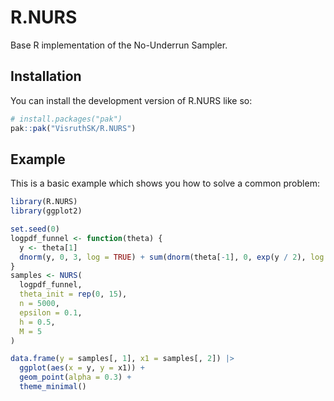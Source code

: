 
# R.NURS

Base R implementation of the No-Underrun Sampler.

## Installation

You can install the development version of R.NURS like so:

``` r
# install.packages("pak")
pak::pak("VisruthSK/R.NURS")
```

## Example

This is a basic example which shows you how to solve a common problem:

``` r
library(R.NURS)
library(ggplot2)

set.seed(0)
logpdf_funnel <- function(theta) {
  y <- theta[1]
  dnorm(y, 0, 3, log = TRUE) + sum(dnorm(theta[-1], 0, exp(y / 2), log = TRUE))
}
samples <- NURS(
  logpdf_funnel,
  theta_init = rep(0, 15),
  n = 5000,
  epsilon = 0.1,
  h = 0.5,
  M = 5
)

data.frame(y = samples[, 1], x1 = samples[, 2]) |>
  ggplot(aes(x = y, y = x1)) +
  geom_point(alpha = 0.3) +
  theme_minimal()
```

